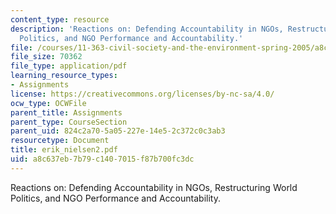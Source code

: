 ```yaml
---
content_type: resource
description: 'Reactions on: Defending Accountability in NGOs, Restructuring World
  Politics, and NGO Performance and Accountability.'
file: /courses/11-363-civil-society-and-the-environment-spring-2005/a8c637eb7b79c1407015f87b700fc3dc_erik_nielsen2.pdf
file_size: 70362
file_type: application/pdf
learning_resource_types:
- Assignments
license: https://creativecommons.org/licenses/by-nc-sa/4.0/
ocw_type: OCWFile
parent_title: Assignments
parent_type: CourseSection
parent_uid: 824c2a70-5a05-227e-14e5-2c372c0c3ab3
resourcetype: Document
title: erik_nielsen2.pdf
uid: a8c637eb-7b79-c140-7015-f87b700fc3dc
---
```

Reactions on: Defending Accountability in NGOs, Restructuring World Politics, and NGO Performance and Accountability.